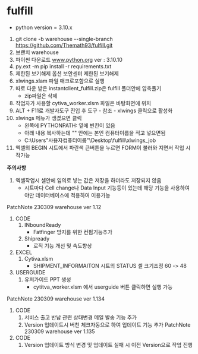 # fulfill

- python version = 3.10.x


1. git clone -b warehouse --single-branch https://github.com/Themath93/fulfill.git
2. 브랜치 warehouse
3. 파이썬 다운로드 www.python.org  ver : 3.10.10
4. py.ext -m pip install -r requirements.txt
5. 제한된 보기해제 옵션 보안센터 제한된 보기해제
6. xlwings.xlam 파일 매크로포함으로 실행
7. 따로 다운 받은 instantclient_fulfill.zip은 fulfill 폴더안에 압축풀기
    - zip파일은 삭제
8. 작업자가 사용할 cytiva_worker.xlsm 파일은 바탕화면에 위치
9. ALT + F11로 개발자도구 진입 후 도구 - 참조 - xlwings 클릭으로 활성화
10. xlwings 메뉴가 생겼으면 클릭
    - 왼쪽에 PYTHONPATH: 옆에 빈칸이 있음
    - 아래 내용 복사하는데 "" 안에는 본인 컴퓨터이름을 적고 넣으면됨
    - C:\Users\"사용자컴퓨터이름"\Desktop\fulfill\xlwings_job
11. 엑셀의 BEGIN 시트에서 파란색 큰버튼을 누르면 FORM이 불러와 지면서 작업 시작가능


**주의사항**
1. 엑셀작업시 셀안에 임의로 넣는 값은 저장을 하더라도 저장되지 않음
    - 시트마다 Cell change나 Data Input 기능등이 있는데 해당 기능을 사용하여야만 데이터베이스에 적용하여 이용가능


PatchNote 230309 warehouse ver 1.12 
1. CODE
    1. INboundReady
        - Fatfinger 방지를 위한 컨펌기능추가
    2. Shipready 
        - 로직 기능 개선 및 속도향상
2. EXCEL
    1. Cytiva.xlsm
        - SHIPMENT_INFORMAITON 시트의 STATUS 셀 크기조정 60 -> 48
3. USERGUIDE
    1. 유저가이드 PPT 생성 
        - cytitva_worker.xlsm 에서 userguide 버튼 클릭하면 실행 가능

PatchNote 230309 warehouse ver 1.134
1. CODE 
    1. 서비스 출고 반납 관련 상태변경 메일 발송 기능 추가
    2. Version 업데이트시 버천 체크자동으로 하여 업데이트 기능 추가
PatchNote 230309 warehouse ver 1.135
1. CODE
    1. Version 업데이트 방식 변경 및 업데이트 실패 시 이전 Version으로 작업 진행